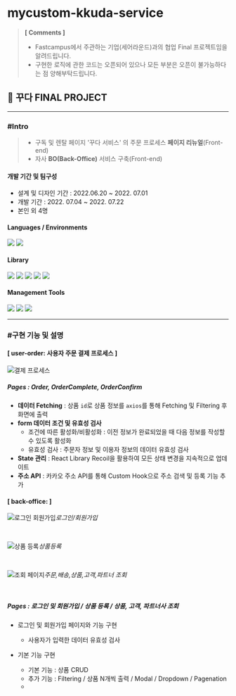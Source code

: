 # mycustom-kkuda-service

> **[ Comments ]**
>
> - Fastcampus에서 주관하는 기업(세어라운드)과의 협업 Final 프로젝트임을 알려드립니다.
> - 구현한 로직에 관한 코드는 오픈되어 있으나 모든 부분은 오픈이 불가능하다는 점 양해부탁드립니다.

## 💎 꾸다 FINAL PROJECT

---

### #Intro

> - 구독 및 렌탈 페이지 '꾸다 서비스' 의 주문 프로세스 **페이지 리뉴얼**(Front-end)
> - 자사 **BO(Back-Office)** 서비스 구축(Front-end)

#### 개발 기간 및 팀구성

- 설계 및 디자인 기간 : 2022.06.20 ~ 2022. 07.01
- 개발 기간 : 2022. 07.04 ~ 2022. 07.22
- 본인 외 4명

#### Languages / Environments

   <img src="https://img.shields.io/badge/javascript-F7DF1E?style=for-the-badge&logo=javascript&logoColor=black">
   <img src="https://img.shields.io/badge/react-61DAFB?style=for-the-badge&logo=react&logoColor=black">

#### Library

<span>
  <img src="https://img.shields.io/badge/styled_Components-DB7093?style=for-the-badge&logo=styled-components&logoColor=white">
  <img src="https://img.shields.io/badge/axios-512BD4?style=for-the-badge&logo=&logoColor=">
  <img src="https://img.shields.io/badge/date_fns-A9225C?style=for-the-badge&logo=&logoColor=">
  <img src="https://img.shields.io/badge/react_datepicker-83B81A?style=for-the-badge&logo=&logoColor=">
 <img src="https://img.shields.io/badge/ToastUIEditor-0085CA?style=for-the-badge&logo=&logoColor=">
</span>

#### Management Tools

<span>
  <img src="https://img.shields.io/badge/VSCOde-007ACC?style=for-the-badge&logo=visualstudiocode&logoColor=">
  <img src="https://img.shields.io/badge/git-F05032?style=for-the-badge&logo=git&logoColor=white">
  <img src="https://img.shields.io/badge/notion-000000?style=for-the-badge&logo=notion&logoColor=white">
</span>

---

### #구현 기능 및 설명

#### [ user-order: 사용자 주문 결제 프로세스 ]

![결제 프로세스](https://user-images.githubusercontent.com/98930796/180378264-b734412f-0797-4e18-bdd9-fc07350d4982.png)

##### Pages : Order, OrderComplete, OrderConfirm

- **데이터 Fetching** : 상품 `id`로 상품 정보를 `axios`를 통해 Fetching 및 Filtering 후 화면에 출력
- **form 데이터 조건 및 유효성 검사**
  - 조건에 따른 활성화/비활성화 : 이전 정보가 완료되었을 때 다음 정보를 작성할 수 있도록 활성화
  - 유효성 검사 : 주문자 정보 및 이용자 정보의 데이터 유효성 검사
- **State 관리** : React Library Recoil을 활용하여 모든 상태 변경을 지속적으로 업데이트
- **주소 API** : 카카오 주소 API를 통해 Custom Hook으로 주소 검색 및 등록 기능 추가

#### [ back-office: ]

![로그인 회원가입](https://user-images.githubusercontent.com/98930796/180378282-d950046a-43a1-462d-b067-c96b383f1301.png)_로그인/회원가입_

<br/>

![상품 등록](https://user-images.githubusercontent.com/98930796/180378288-7c4539e8-1d26-40e0-9ec6-b28872cceec2.png)_상품등록_

<br/>

![조회 페이지](https://user-images.githubusercontent.com/98930796/180378017-73952798-9f48-4da2-adc3-4e453a680805.png)_주문,배송,상품,고객,파트너 조회_

<br/>

##### Pages : 로그인 및 회원가입 / 상품 등록 / 상품, 고객, 파트너사 조회

- 로그인 및 회원가입 페이지와 기능 구현

  - 사용자가 입력한 데이터 유효성 검사

- 기본 기능 구현
  - 기본 기능 : 상품 CRUD
  - 추가 기능 : Filtering / 상품 N개씩 출력 / Modal / Dropdown / Pagenation
  -
